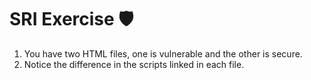 
# SRI Exercise  🛡️

1. You have two HTML files, one is vulnerable and the other is secure.
2. Notice the difference in the scripts linked in each file.
